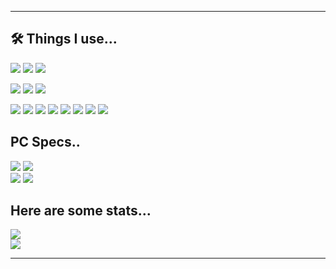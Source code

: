 
-- --
## 🛠 Things I use...

[![](https://img.shields.io/badge/OS-Windows-5277C3?labelColor=111111&style=flat-square&logo=windows&logoColor=white)](https://www.microsoft.com/en-us/windows?r=1)
[![](https://img.shields.io/badge/Editor-VS_Code-007ACC?labelColor=111111&style=flat-square&logo=visual-studio-code&logoColor=white)](https://code.visualstudio.com/)
[![](https://img.shields.io/badge/Browser-Google-5277C3?labelColor=111111&style=flat-square&logo=google-chrome&logoColor=white)]([https://github.com/neovim/neovim](https://www.google.com/chrome/))

![](https://img.shields.io/badge/Hosting-FireBase-E34F26?labelColor=111111&style=flat-square&logo=firebase&logoColor=white)
![](https://img.shields.io/badge/DataBase-MongoDB-13aa52?labelColor=111111&style=flat-square&logo=mongodb&logoColor=white)
![](https://img.shields.io/badge/DC-Jimothy'%235887-5277C3?labelColor=111111&style=flat-square&logo=discord&logoColor=white)

![](https://img.shields.io/badge/-HTML-E34F26?style=flat-square&logo=html5&logoColor=white)
![](https://img.shields.io/badge/-JavaScript-F7DF1E?style=flat-square&logo=javascript&logoColor=white)
![](https://img.shields.io/badge/-Jquery-F7DF1E?style=flat-square&logo=jquery&logoColor=white)
![](https://img.shields.io/badge/-CSS3-1572B6?style=flat-square&logo=css3&logoColor=white)
![](https://img.shields.io/badge/-NodeJS-239120?style=flat-square&logo=node.js&logoColor=white)
![](https://img.shields.io/badge/-C++-00599C?style=flat-square&logo=c%2B%2B&logoColor=white)
![](https://img.shields.io/badge/-C%23-00599C?style=flat-square&logo=c-sharp&logoColor=white)
![](https://img.shields.io/badge/-TypeScript-00599C?style=flat-square&logo=typescript&logoColor=white)

## PC Specs..
![](https://img.shields.io/badge/CPU-R53600-ED1C24?labelColor=111111&style=flat-square&logo=amd&logoColor=white)
![](https://img.shields.io/badge/GPU-RTX2070-76B900?labelColor=111111&style=flat-square&logo=nvidia&logoColor=white)<br />
![](https://img.shields.io/badge/RAM-16GB-76B900?labelColor=111111&style=flat-square&logo=google%20analytics&logoColor=white)
![](https://img.shields.io/badge/DISK-4TBHDD-ED1C24?labelColor=111111&style=flat-square&logo=google%20analytics&logoColor=white)

## Here are some stats...

![](https://wakatime.com/badge/user/85662f5a-d9af-4aba-946d-62ad2a4aa31a.svg)<br />
![](https://github-readme-stats.vercel.app/api?username=jim-othy&theme=blue-green)

---
